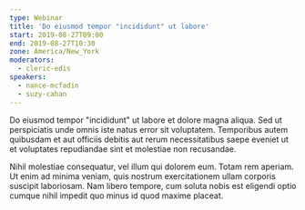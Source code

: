 ```yaml
---
type: Webinar
title: 'Do eiusmod tempor "incididunt" ut labore'
start: 2019-08-27T09:00
end: 2019-08-27T10:30
zone: America/New_York
moderators:
  - cleric-edis
speakers:
  - nance-mcfadin
  - suzy-cahan
---
```


Do eiusmod tempor "incididunt" ut labore et dolore magna aliqua. Sed ut perspiciatis unde omnis iste natus error sit voluptatem. Temporibus autem quibusdam et aut officiis debitis aut rerum necessitatibus saepe eveniet ut et voluptates repudiandae sint et molestiae non recusandae.

Nihil molestiae consequatur, vel illum qui dolorem eum. Totam rem aperiam. Ut enim ad minima veniam, quis nostrum exercitationem ullam corporis suscipit laboriosam. Nam libero tempore, cum soluta nobis est eligendi optio cumque nihil impedit quo minus id quod maxime placeat.
